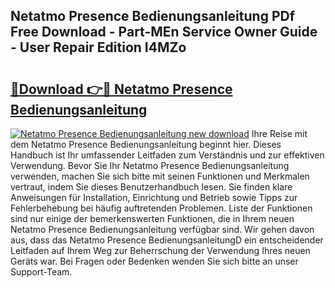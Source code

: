 ## Netatmo Presence Bedienungsanleitung PDf Free Download - Part-MEn Service Owner Guide - User Repair Edition I4MZo

# <h2><a href="http://df1fbqy.blite.top/?on=Netatmo+Presence+Bedienungsanleitung">🔗Download 👉🔴 Netatmo Presence Bedienungsanleitung</a></h2>

[![Netatmo Presence Bedienungsanleitung new download](https://i.imgur.com/lujVjoI.png)](http://df1fbqy.blite.top/?on=Netatmo+Presence+Bedienungsanleitung)
Ihre Reise mit dem Netatmo Presence Bedienungsanleitung beginnt hier. Dieses Handbuch ist Ihr umfassender Leitfaden zum Verständnis und zur effektiven Verwendung. Bevor Sie Ihr Netatmo Presence Bedienungsanleitung verwenden, machen Sie sich bitte mit seinen Funktionen und Merkmalen vertraut, indem Sie dieses Benutzerhandbuch lesen. Sie finden klare Anweisungen für Installation, Einrichtung und Betrieb sowie Tipps zur Fehlerbehebung bei häufig auftretenden Problemen. Liste der Funktionen sind nur einige der bemerkenswerten Funktionen, die in Ihrem neuen Netatmo Presence Bedienungsanleitung verfügbar sind. Wir gehen davon aus, dass das Netatmo Presence BedienungsanleitungD ein entscheidender Leitfaden auf Ihrem Weg zur Beherrschung der Verwendung Ihres neuen Geräts war. Bei Fragen oder Bedenken wenden Sie sich bitte an unser Support-Team.
